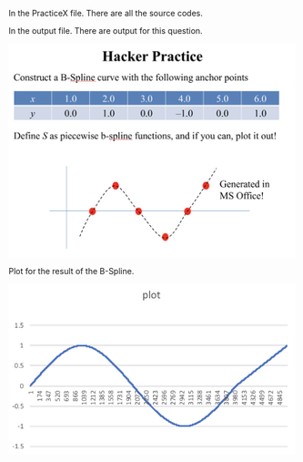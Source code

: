 <p>In the PracticeX file. There are all the source codes.</p>
<p>In the output file. There are output for this question.</p>

<img src="./Question.png">

<p>Plot for the result of the B-Spline.</p>

<img src="./result.png">
